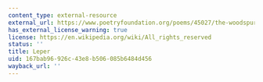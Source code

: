 ```yaml
---
content_type: external-resource
external_url: https://www.poetryfoundation.org/poems/45027/the-woodspurge
has_external_license_warning: true
license: https://en.wikipedia.org/wiki/All_rights_reserved
status: ''
title: Leper
uid: 167bab96-926c-43e8-b506-085b6484d456
wayback_url: ''
---
```

